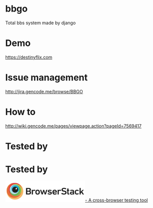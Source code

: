 # bbgo
Total bbs system made by django

# Demo
https://destinyflix.com

# Issue management
http://jira.gencode.me/browse/BBGO

# How to
http://wiki.gencode.me/pages/viewpage.action?pageId=7569417

# Tested by
# Tested by
<a href="https://www.browserstack.com/">
  <img src="./docs/browserstack.png" width="50%">- A cross-browser testing tool
</a>
